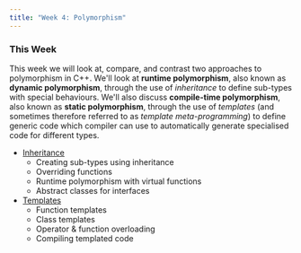 ```yaml
---
title: "Week 4: Polymorphism"
---
```


### This Week

This week we will look at, compare, and contrast two approaches to polymorphism in C++. We'll look at **runtime polymorphism**, also known as **dynamic polymorphism**, through the use of _inheritance_ to define sub-types with special behaviours. We'll also discuss **compile-time polymorphism**, also known as **static polymorphism**, through the use of _templates_ (and sometimes therefore referred to as _template meta-programming_) to define generic code which compiler can use to automatically generate specialised code for different types.

* [Inheritance](./sec01Inheritance.html)
    - Creating sub-types using inheritance
    - Overriding functions
    - Runtime polymorphism with virtual functions
    - Abstract classes for interfaces
* [Templates](./sec03Templates.html)
    - Function templates
    - Class templates
    - Operator & function overloading
    - Compiling templated code
